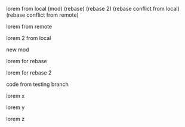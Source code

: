 lorem from local (mod) (rebase) (rebase 2) (rebase conflict from local) (rebase conflict from remote)

lorem from remote

lorem 2 from local

new mod

lorem for rebase

lorem for rebase 2

code from testing branch

lorem x

lorem y

lorem z
